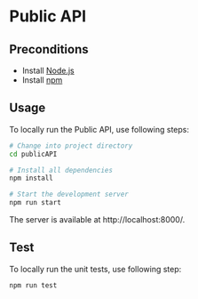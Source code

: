 # Public API

## Preconditions
 - Install [Node.js](https://nodejs.org/en/) 
 - Install [npm](https://www.npmjs.com/)

## Usage

To locally run the Public API, use following steps:

``` sh
# Change into project directory
cd publicAPI

# Install all dependencies
npm install

# Start the development server
npm run start
```

The server is available at http://localhost:8000/.

## Test

To locally run the unit tests, use following step:

``` sh
npm run test
```
